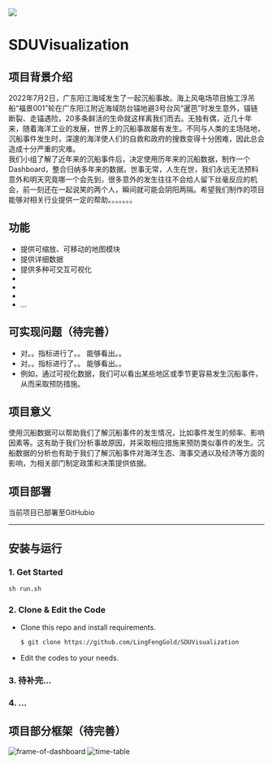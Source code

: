 [![](https://badgen.net/badge/license/MIT/green)](#License)

# SDUVisualization

## 项目背景介绍
2022年7月2日，广东阳江海域发生了一起沉船事故。海上风电场项目施工浮吊船“福景001”轮在广东阳江附近海域防台锚地避3号台风“暹芭”时发生意外，锚链断裂、走锚遇险，20多条鲜活的生命就这样离我们而去。无独有偶，近几十年来，随着海洋工业的发展，世界上的沉船事故屡有发生。不同与人类的主场陆地，沉船事件发生时，深邃的海洋使人们的自救和政府的搜救变得十分困难，因此总会造成十分严重的灾难。  
我们小组了解了近年来的沉船事件后，决定使用历年来的沉船数据，制作一个Dashboard，整合归纳多年来的数据。世事无常，人生在世，我们永远无法预料意外和明天究竟哪一个会先到，很多意外的发生往往不会给人留下丝毫反应的机会，前一刻还在一起说笑的两个人，瞬间就可能会阴阳两隔。希望我们制作的项目能够对相关行业提供一定的帮助。。。。。。。

## 功能

- 提供可缩放、可移动的地图模块
- 提供详细数据
- 提供多种可交互可视化
- 
- 
- 
- ...

## 可实现问题（待完善）
- 对。。指标进行了。。
  能够看出。。
- 对。。指标进行了。。
  能够看出。。
- 例如，通过可视化数据，我们可以看出某些地区或季节更容易发生沉船事件，从而采取预防措施。

## 项目意义
使用沉船数据可以帮助我们了解沉船事件的发生情况，比如事件发生的频率、影响因素等。这有助于我们分析事故原因，并采取相应措施来预防类似事件的发生。沉船数据的分析也有助于我们了解沉船事件对海洋生态、海事交通以及经济等方面的影响，为相关部门制定政策和决策提供依据。

## 项目部署
当前项目已部署至GitHubio


--------------------------------------------------------------

## 安装与运行

### 1. Get Started

```python
sh run.sh
```

### 2. Clone & Edit the Code

- Clone this repo and install requirements.
  ```bash
  $ git clone https://github.com/LingFengGold/SDUVisualization
  ```
- Edit the codes to your needs. 

### 3. 待补完...

### 4. ...

## 项目部分框架（待完善）
![frame-of-dashboard](https://github.com/LingFengGold/SDUVisualization/blob/main/src/frame-of-dashboard.png)
![time-table](https://github.com/LingFengGold/SDUVisualization/blob/main/src/time-table.png)
